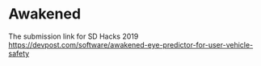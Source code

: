 # Awakened
 
The submission link for SD Hacks 2019
https://devpost.com/software/awakened-eye-predictor-for-user-vehicle-safety
